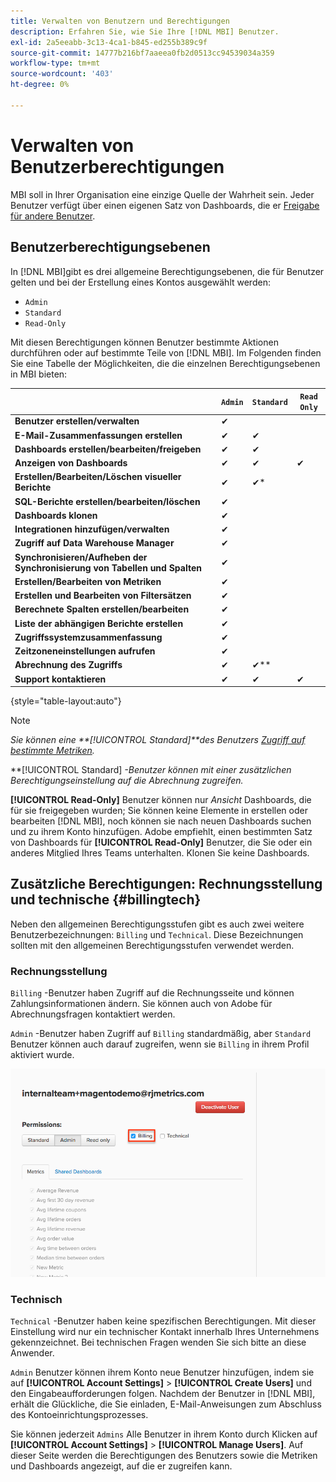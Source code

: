 ```yaml
---
title: Verwalten von Benutzern und Berechtigungen
description: Erfahren Sie, wie Sie Ihre [!DNL MBI] Benutzer.
exl-id: 2a5eeabb-3c13-4ca1-b845-ed255b389c9f
source-git-commit: 14777b216bf7aaeea0fb2d0513cc94539034a359
workflow-type: tm+mt
source-wordcount: '403'
ht-degree: 0%

---
```


# Verwalten von Benutzerberechtigungen

MBI soll in Ihrer Organisation eine einzige Quelle der Wahrheit sein. Jeder Benutzer verfügt über einen eigenen Satz von Dashboards, die er [Freigabe für andere Benutzer](../../data-user/dashboards/share-dashboard-with-users.md).

## Benutzerberechtigungsebenen

In [!DNL MBI]gibt es drei allgemeine Berechtigungsebenen, die für Benutzer gelten und bei der Erstellung eines Kontos ausgewählt werden:

* `Admin`
* `Standard`
* `Read-Only`

Mit diesen Berechtigungen können Benutzer bestimmte Aktionen durchführen oder auf bestimmte Teile von [!DNL MBI]. Im Folgenden finden Sie eine Tabelle der Möglichkeiten, die die einzelnen Berechtigungsebenen in MBI bieten:

|  | `Admin` | `Standard` | `Read Only` |
| -----|-----|-----|----|
| **Benutzer erstellen/verwalten** | ✔ |  |  |
| **E-Mail-Zusammenfassungen erstellen** | ✔ | ✔ |  |
| **Dashboards erstellen/bearbeiten/freigeben** | ✔ | ✔ |  |
| **Anzeigen von Dashboards** | ✔ | ✔ | ✔ |
| **Erstellen/Bearbeiten/Löschen visueller Berichte** | ✔ | ✔* |  |
| **SQL-Berichte erstellen/bearbeiten/löschen** | ✔ |  |  |
| **Dashboards klonen** | ✔ |  |  |
| **Integrationen hinzufügen/verwalten** | ✔ |  |  |
| **Zugriff auf Data Warehouse Manager** | ✔ |  |  |
| **Synchronisieren/Aufheben der Synchronisierung von Tabellen und Spalten** | ✔ |  |  |
| **Erstellen/Bearbeiten von Metriken** | ✔ |  |  |
| **Erstellen und Bearbeiten von Filtersätzen** | ✔ |  |  |
| **Berechnete Spalten erstellen/bearbeiten** | ✔ |  |  |
| **Liste der abhängigen Berichte erstellen** | ✔ |  |  |
| **Zugriffssystemzusammenfassung** | ✔ |  |  |
| **Zeitzoneneinstellungen aufrufen** | ✔ |  |  |
| **Abrechnung des Zugriffs** | ✔ | ✔** |  |
| **Support kontaktieren** | ✔ | ✔ | ✔ |

{style="table-layout:auto"}

>[!NOTE]
>
>_Sie können eine **[!UICONTROL Standard]**des Benutzers [Zugriff auf bestimmte Metriken](../../administrator/user-management/restrict-metric-access.md)._
>
>**[!UICONTROL Standard] _-Benutzer können mit einer zusätzlichen Berechtigungseinstellung auf die Abrechnung zugreifen._
>
>**[!UICONTROL Read-Only]** Benutzer können nur _Ansicht_ Dashboards, die für sie freigegeben wurden; Sie können keine Elemente in erstellen oder bearbeiten [!DNL MBI], noch können sie nach neuen Dashboards suchen und zu ihrem Konto hinzufügen. Adobe empfiehlt, einen bestimmten Satz von Dashboards für **[!UICONTROL Read-Only]** Benutzer, die Sie oder ein anderes Mitglied Ihres Teams unterhalten. Klonen Sie keine Dashboards.

## Zusätzliche Berechtigungen: Rechnungsstellung und technische {#billingtech}

Neben den allgemeinen Berechtigungsstufen gibt es auch zwei weitere Benutzerbezeichnungen: `Billing` und `Technical`. Diese Bezeichnungen sollten mit den allgemeinen Berechtigungsstufen verwendet werden.

### Rechnungsstellung

`Billing` -Benutzer haben Zugriff auf die Rechnungsseite und können Zahlungsinformationen ändern. Sie können auch von Adobe für Abrechnungsfragen kontaktiert werden.

`Admin` -Benutzer haben Zugriff auf `Billing` standardmäßig, aber `Standard` Benutzer können auch darauf zugreifen, wenn sie `Billing` in ihrem Profil aktiviert wurde.

![Abrechnung](../../assets/billing.png)<!--{: width="550" height="363"}-->

### Technisch

`Technical` -Benutzer haben keine spezifischen Berechtigungen. Mit dieser Einstellung wird nur ein technischer Kontakt innerhalb Ihres Unternehmens gekennzeichnet. Bei technischen Fragen wenden Sie sich bitte an diese Anwender.

`Admin` Benutzer können ihrem Konto neue Benutzer hinzufügen, indem sie auf **[!UICONTROL Account Settings]** > **[!UICONTROL Create Users]** und den Eingabeaufforderungen folgen. Nachdem der Benutzer in [!DNL MBI], erhält die Glückliche, die Sie einladen, E-Mail-Anweisungen zum Abschluss des Kontoeinrichtungsprozesses.

Sie können jederzeit `Admins` Alle Benutzer in ihrem Konto durch Klicken auf **[!UICONTROL Account Settings]** > **[!UICONTROL Manage Users]**. Auf dieser Seite werden die Berechtigungen des Benutzers sowie die Metriken und Dashboards angezeigt, auf die er zugreifen kann.
